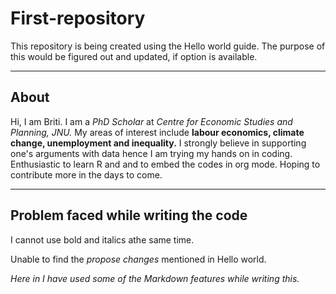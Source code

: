 # First-repository
This repository is being created using the Hello world guide. The purpose of this would be figured out and updated, if option is available.
_______

## About 
Hi, I am Briti. I am a *PhD Scholar* at *Centre for Economic Studies and Planning, JNU.* 
My areas of interest include **labour economics, climate change, unemployment and inequality.** 
I strongly believe in supporting one's arguments with data hence I am trying my hands on in coding. Enthusiastic to learn R and and to embed the codes in org mode.
Hoping to contribute more in the days to come.
______

## Problem faced while writing the code
I cannot use bold and italics athe same time.

Unable to find the *propose changes* mentioned in Hello world.  

*Here in I have used some of the Markdown features while writing this.*


